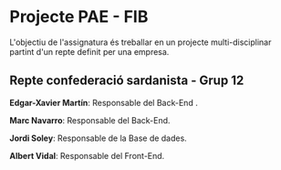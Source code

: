 # Projecte PAE - FIB
L'objectiu de l'assignatura és treballar en un projecte multi-disciplinar partint d'un repte definit per una empresa.

## Repte confederació sardanista - Grup 12

**Edgar-Xavier Martín**: Responsable del Back-End .

**Marc Navarro**: Responsable del Back-End.

**Jordi Soley**: Responsable de la Base de dades.

**Albert Vidal**: Responsable del Front-End.
